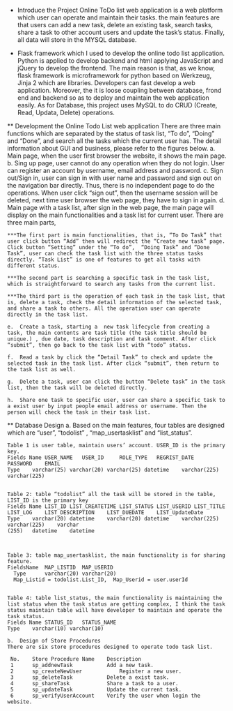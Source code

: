 - Introduce the Project
Online ToDo list web application is a web platform which user can operate and maintain their tasks. the main features are that users can add a new task, delete an existing task, search tasks,  share a task to other account users and update the task’s status. Finally, all data will store in the MYSQL database. 

- Flask framework which I used to develop the online todo list application. Python is applied to develop backend and html applying JavaScript and jQuery to develop the frontend.  The main reason is that, as we know, flask framework is microframework for python based on Werkzeug, Jinja 2  which are libraries. Developers can fast develop a web application. Moreover, the it is loose coupling between database, frond end and backend so as to deploy and maintain the web application easily. As for Database, this project uses MySQL to do CRUD (Create, Read, Updata, Delete) operations.

** Development the Online Todo List web application
There are three main functions which are separated by the status of task list, “To do”, “Doing” and “Done”, and search all the tasks which the current user has. The detail information about GUI and business, please refer to the figures below. 
	a.	Main page, when the user first browser the website, it shows the main page. 
	b.	Sing up page, user cannot do any operation when they do not login. User can register an account by username, email address and password. 
	c.	Sign out/Sign in, user can sign in with user name and password and sign out on the navigation bar directly. Thus, there is no independent page to do the operations. When user click “sign out”, then the username session will be deleted, next time user browser the web page, they have to sign in again.
	d.	Main page with a task list, after sign in the web page, the main page will display on the main functionalities and a task list for current user. There are three main parts,
	
    ***The first part is main functionalities, that is, “To Do Task” that user click button “Add” then will redirect the “Create new task” page. Click button “Setting” under the “To do”,  “Doing Task” and “Done Task”, user can check the task list with the three status tasks directly. “Task List” is one of features to get all tasks with different status.
	 
	***The second part is searching a specific task in the task list, which is straightforward to search any tasks from the current list.
	 
	***The third part is the operation of each task in the task list, that is, delete a task, check the detail information of the selected task, and share a task to others. All the operation user can operate directly in the task list.

	e.	Create a task, starting a  new task lifecycle from creating a task, the main contents are task title (the task title should be unique.) , due date, task description and task comment. After click “submit”, then go back to the task list with “todo” status.
	 
	f.	Read a task by click the “Detail Task” to check and update the selected task in the task list. After click “submit”, then return to the task list as well.

	g.	Delete a task, user can click the button “Delete task” in the task list, then the task will be deleted directly.
	 
	h.	Share one task to specific user, user can share a specific task to a exist user by input people email address or username. Then the person will check the task in their task list.
	 
** Database Design
	a.	Based on the main features,  four tables are designed which are “user”, “todolist” , “map_usertasklist” and “list_status”. 
	
	
	Table 1 is user table, maintain users’ account. USER_ID is the primary key.
	Fields Name	USER_NAME	USER_ID 	ROLE_TYPE	REGRIST_DATE	PASSWORD	EMAIL
	Type	varchar(25)	varchar(20)	varchar(25)	datetime	varchar(225)	varchar(225)

	
	Table 2: table “todolist” all the task will be stored in the table, LIST_ID is the primary key
	Fields Name	LIST_ID	LIST_CREATETIME	LIST_STATUS	LIST_USERID	LIST_TITLE	LIST_LOG	LIST_DESCRIPTION	LIST_DUEDATE	LIST_UpdateDate
	Type	varchar(20)	datetime	varchar(20)	datetime	varchar(225)	varchar(225)	varchar
	(255)	datetime	datetime
	
	

	Table 3: table map_usertasklist, the main functionality is for sharing feature.
	FieldsName	MAP_LISTID	MAP_USERID
	  Type	    varchar(20)	varchar(20)
	  Map_Listid = todolist.List_ID,  Map_Userid = user.userId
	  
	  
	Table 4: table list_status, the main functionality is maintaining the list status when the task status are getting complex, I think the task status maintain table will have developer to maintain and operate the task status.
	Fields Name	STATUS_ID	STATUS_NAME
	Type	varchar(10)	varchar(10)

	b.	Design of Store Procedures
	There are six store procedures designed to operate todo task list. 

	 No.	Store Procedure Name	Description
	 1	    sp_addnewTask	        Add a new task. 
	 2	    sp_createNewUser	        Register a new user.
	 3	    sp_deleteTask	        Delete a exist task.
	 4	    sp_shareTask	        Share a task to a user.
	 5	    sp_updateTask	        Update the current task.
	 6	    sp_verifyUserAccount	Verify the user when login the website.
